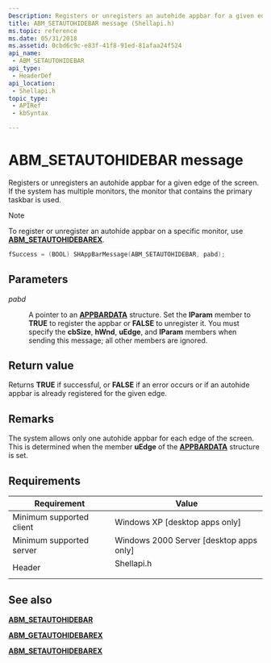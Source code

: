 ```yaml
---
Description: Registers or unregisters an autohide appbar for a given edge of the screen. If the system has multiple monitors, the monitor that contains the primary taskbar is used.
title: ABM_SETAUTOHIDEBAR message (Shellapi.h)
ms.topic: reference
ms.date: 05/31/2018
ms.assetid: 0cbd6c9c-e83f-41f8-91ed-81afaa24f524
api_name: 
 - ABM_SETAUTOHIDEBAR
api_type: 
 - HeaderDef
api_location: 
 - Shellapi.h
topic_type: 
 - APIRef
 - kbSyntax

---
```


# ABM\_SETAUTOHIDEBAR message

Registers or unregisters an autohide appbar for a given edge of the screen. If the system has multiple monitors, the monitor that contains the primary taskbar is used.

> [!Note]  
> To register or unregister an autohide appbar on a specific monitor, use [**ABM\_SETAUTOHIDEBAREX**](abm-setautohidebarex.md).

 


```C++
fSuccess = (BOOL) SHAppBarMessage(ABM_SETAUTOHIDEBAR, pabd); 
```



## Parameters

<dl> <dt>

*pabd* 
</dt> <dd>

A pointer to an [**APPBARDATA**](/windows/desktop/api/Shellapi/ns-shellapi-appbardata) structure. Set the **lParam** member to **TRUE** to register the appbar or **FALSE** to unregister it. You must specify the **cbSize**, **hWnd**, **uEdge**, and **lParam** members when sending this message; all other members are ignored.

</dd> </dl>

## Return value

Returns **TRUE** if successful, or **FALSE** if an error occurs or if an autohide appbar is already registered for the given edge.

## Remarks

The system allows only one autohide appbar for each edge of the screen. This is determined when the member **uEdge** of the [**APPBARDATA**](/windows/desktop/api/Shellapi/ns-shellapi-appbardata) structure is set.

## Requirements



| Requirement | Value |
|-------------------------------------|---------------------------------------------------------------------------------------|
| Minimum supported client<br/> | Windows XP \[desktop apps only\]<br/>                                           |
| Minimum supported server<br/> | Windows 2000 Server \[desktop apps only\]<br/>                                  |
| Header<br/>                   | <dl> <dt>Shellapi.h</dt> </dl> |



## See also

<dl> <dt>

[**ABM\_SETAUTOHIDEBAR**](abm-getautohidebar.md)
</dt> <dt>

[**ABM\_GETAUTOHIDEBAREX**](abm-getautohidebarex.md)
</dt> <dt>

[**ABM\_SETAUTOHIDEBAREX**](abm-setautohidebarex.md)
</dt> </dl>

 

 




